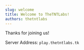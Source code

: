 ```yaml
---
slug: welcome
title: Welcome to TheTNTLabs!
authors: thetntlabs
---
```


Thanks for joining us!

Server Address: `play.thetntlabs.tk`
